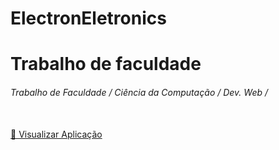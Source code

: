 # ElectronEletronics

<h1>Trabalho de faculdade</h1>
<h6>Trabalho de Faculdade / Ciência da Computação / Dev. Web /</h6>
<br>
  <a href="https://4lex-passos.github.io/ElectronEletronics/">🔎 Visualizar Aplicação</a>
  <br>
